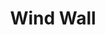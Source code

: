 ---
title: "Wind Wall"
index: "wind-wall"
permalink: /spells/wind-wall/
tags:
  - Spell
  - 3rd Level
  - Evocation
  - Damage
  - Bludgeoning
available_for:
  - Druid
  - Ranger
level: "3rd Level"
school: "Evocation"
range: "120 ft"
area: "50 ft"
shape: "Line"
comp:
  - V
  - S
  - M
material: "a tiny fan and a feather of exotic origin."
duration: "1 Minute"
concentration: true
attack: "STR Save"
effect: "Bludgeoning"
description: |
  A wall of strong wind rises from the ground at a point you choose within range. You can make the wall up to 50 feet long, 15 feet high, and 1 foot thick. You can shape the wall in any way you choose so long as it makes one continuous path along the ground. The wall lasts for the duration.

  When the wall appears, each creature within its area must make a strength saving throw. A creature takes 3d8 bludgeoning damage on a failed save, or half as much damage on a successful one.

  The strong wind keeps fog, smoke, and other gases at bay. Small or smaller flying creatures or objects can't pass through the wall. Loose, lightweight materials brought into the wall fly upward. Arrows, bolts, and other ordinary projectiles launched at targets behind the wall are deflected upward and automatically miss. (Boulders hurled by giants or siege engines, and similar projectiles, are unaffected.) Creatures in gaseous form can't pass through it.
excerpt: "A wall of strong wind rises from the ground at a point you choose within range."
source: "Basic Rules"
---